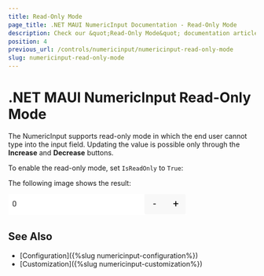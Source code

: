```yaml
---
title: Read-Only Mode
page_title: .NET MAUI NumericInput Documentation - Read-Only Mode
description: Check our &quot;Read-Only Mode&quot; documentation article for Telerik NumericInput for .NET MAUI
position: 4
previous_url: /controls/numericinput/numericinput-read-only-mode
slug: numericinput-read-only-mode
---
```


# .NET MAUI NumericInput Read-Only Mode

The NumericInput supports read-only mode in which the end user cannot type into the input field. Updating the value is possible only through the **Increase** and **Decrease** buttons.

To enable the read-only mode, set `IsReadOnly` to `True`:

<snippet id='numericinput-features-readonly' />

The following image shows the result:

![NumericInput Read-Only mode](images/numericinput-read-only-mode.png)

## See Also

- [Configuration]({%slug numericinput-configuration%})
- [Customization]({%slug numericinput-customization%})
